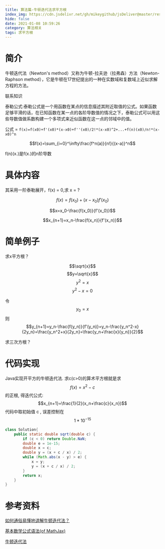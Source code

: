 ```yaml
---
title: 算法篇-牛顿迭代法求平方根
index_img: https://cdn.jsdelivr.net/gh/mikeygithub/jsDeliver@master/resource/img/niudun.gif
hide: false
date: 2021-01-08 10:59:26
category: 算法相关
tags: 求平方根
---
```


# 简介

<p class="note note-primary">
    牛顿迭代法（Newton's method）又称为牛顿-拉夫逊（拉弗森）方法（Newton-Raphson method），它是牛顿在17世纪提出的一种在实数域和复数域上近似求解方程的方法。
</p>

联系知识

<p class="note note-primary">
    泰勒公式:泰勒公式是一个用函数在某点的信息描述其附近取值的公式。如果函数足够平滑的话，在已知函数在某一点的各阶导数值的情况之下，泰勒公式可以用这些导数值做系数构建一个多项式来近似函数在这一点的邻域中的值。
</p>

公式 = `f(x)=f(x0)+f'(x0)*(x-x0)+f''(x0)/2!*(x-x0)^2+...+f(n)(x0)/n!*(x-x0)^n`

$$f(x)=\sum_{i=0}^\infty\frac{f^n(a)}{n!}{(x-a)}^n$$

f(n)(x.)是f(x.)的n阶导数

# 具体内容

<p class="note note-primary">
    其采用一阶泰勒展开，f(x) = 0,求 x = ? 
</p>

$$f(x)=f(x_0)+(x-x_0)f'(x_0)$$

$$x=x_0-\frac{f(x_0)}{f'(x_0)}$$

$$x_{n+1}=x_n-\frac{f(x_n)}{f'(x_n)}$$

# 简单例子

<p class="note note-primary">
    求x平方根？
</p>

$$\sqrt{x}$$ 
$$y=\sqrt{x}$$ 
$$y^2=x$$
$$y^2-x=0$$

令 $$y_0=x$$
则 $$y_{n+1}=y_n-\frac{f(y_n)}{f'(y_n)}=y_n-\frac{y_n^2-x}{2y_n}=\frac{y_n^2+x}{2y_n}=\frac{y_n+\frac{x}{y_n}}{2}$$

<p class="note note-primary">
    求三次方根？
</p>

# 代码实现

Java实现开平方的牛顿迭代法. 求c(c>0)的算术平方根就是求 $$f(x) = x^2-c$$ 的正根, 
得迭代公式: $$x_{n+1}=\frac{1}{2}(x_n+\frac{c}{x_n})$$
代码中取初始值 c , 误差控制在 $$ 1*10^{-15} $$

```java
class Solution{
    public static double sqrt(double c) {
        if (c < 0) return Double.NaN;
        double e = 1e-15;
        double x = c;
        double y = (x + c / x) / 2;
        while (Math.abs(x - y) > e) {
            x = y;
            y = (x + c / x) / 2;
        }
        return x;
    }
}
```

# 参考资料

[如何通俗易懂地讲解牛顿迭代法？](https://www.matongxue.com/madocs/205/)

[基本数学公式语法(of MathJax)](https://blog.csdn.net/ethmery/article/details/50670297)

[牛顿迭代法](https://www.mobibrw.com/2020/23324)


